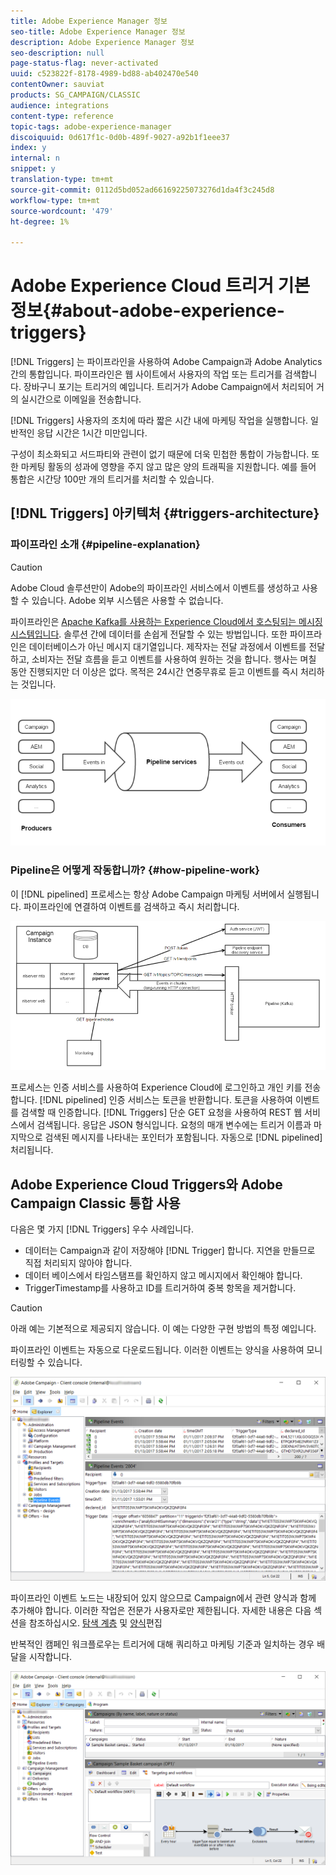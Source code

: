```yaml
---
title: Adobe Experience Manager 정보
seo-title: Adobe Experience Manager 정보
description: Adobe Experience Manager 정보
seo-description: null
page-status-flag: never-activated
uuid: c523822f-8178-4989-bd88-ab402470e540
contentOwner: sauviat
products: SG_CAMPAIGN/CLASSIC
audience: integrations
content-type: reference
topic-tags: adobe-experience-manager
discoiquuid: 0d617f1c-0d0b-489f-9027-a92b1f1eee37
index: y
internal: n
snippet: y
translation-type: tm+mt
source-git-commit: 0112d5bd052ad66169225073276d1da4f3c245d8
workflow-type: tm+mt
source-wordcount: '479'
ht-degree: 1%

---
```



# Adobe Experience Cloud 트리거 기본 정보{#about-adobe-experience-triggers}

[!DNL Triggers] 는 파이프라인을 사용하여 Adobe Campaign과 Adobe Analytics 간의 통합입니다. 파이프라인은 웹 사이트에서 사용자의 작업 또는 트리거를 검색합니다. 장바구니 포기는 트리거의 예입니다. 트리거가 Adobe Campaign에서 처리되어 거의 실시간으로 이메일을 전송합니다.

[!DNL Triggers] 사용자의 조치에 따라 짧은 시간 내에 마케팅 작업을 실행합니다. 일반적인 응답 시간은 1시간 미만입니다.

구성이 최소화되고 서드파티와 관련이 없기 때문에 더욱 민첩한 통합이 가능합니다.
또한 마케팅 활동의 성과에 영향을 주지 않고 많은 양의 트래픽을 지원합니다. 예를 들어 통합은 시간당 100만 개의 트리거를 처리할 수 있습니다.

## [!DNL Triggers] 아키텍처 {#triggers-architecture}

### 파이프라인 소개 {#pipeline-explanation}

>[!CAUTION]
>
>Adobe Cloud 솔루션만이 Adobe의 파이프라인 서비스에서 이벤트를 생성하고 사용할 수 있습니다. Adobe 외부 시스템은 사용할 수 없습니다.

파이프라인은 [Apache Kafka를 사용하는 Experience Cloud에서 호스팅되는 메시징 시스템입니다](http://kafka.apache.org/). 솔루션 간에 데이터를 손쉽게 전달할 수 있는 방법입니다. 또한 파이프라인은 데이터베이스가 아닌 메시지 대기열입니다. 제작자는 전달 과정에서 이벤트를 전달하고, 소비자는 전달 흐름을 듣고 이벤트를 사용하여 원하는 것을 합니다. 행사는 며칠 동안 진행되지만 더 이상은 없다. 목적은 24시간 연중무휴로 듣고 이벤트를 즉시 처리하는 것입니다.

![](assets/triggers_1.png)

### Pipeline은 어떻게 작동합니까? {#how-pipeline-work}

이 [!DNL pipelined] 프로세스는 항상 Adobe Campaign 마케팅 서버에서 실행됩니다. 파이프라인에 연결하여 이벤트를 검색하고 즉시 처리합니다.

![](assets/triggers_2.png)

프로세스는 인증 서비스를 사용하여 Experience Cloud에 로그인하고 개인 키를 전송합니다. [!DNL pipelined] 인증 서비스는 토큰을 반환합니다. 토큰을 사용하여 이벤트를 검색할 때 인증합니다. [!DNL Triggers] 단순 GET 요청을 사용하여 REST 웹 서비스에서 검색됩니다. 응답은 JSON 형식입니다. 요청의 매개 변수에는 트리거 이름과 마지막으로 검색된 메시지를 나타내는 포인터가 포함됩니다. 자동으로 [!DNL pipelined] 처리됩니다.

## Adobe Experience Cloud Triggers와 Adobe Campaign Classic 통합 사용

다음은 몇 가지 [!DNL Triggers] 우수 사례입니다.

* 데이터는 Campaign과 같이 저장해야 [!DNL Trigger] 합니다. 지연을 만들므로 직접 처리되지 않아야 합니다.
* 데이터 베이스에서 타임스탬프를 확인하지 않고 메시지에서 확인해야 합니다.
* TriggerTimestamp를 사용하고 ID를 트리거하여 중복 항목을 제거합니다.

>[!CAUTION]
>
>아래 예는 기본적으로 제공되지 않습니다. 이 예는 다양한 구현 방법의 특정 예입니다.

파이프라인 이벤트는 자동으로 다운로드됩니다. 이러한 이벤트는 양식을 사용하여 모니터링할 수 있습니다.

![](assets/triggers_3.png)

파이프라인 이벤트 노드는 내장되어 있지 않으므로 Campaign에서 관련 양식과 함께 추가해야 합니다. 이러한 작업은 전문가 사용자로만 제한됩니다. 자세한 내용은 다음 섹션을 참조하십시오. [탐색 계층](../../configuration/using/about-navigation-hierarchy.md) 및 [양식](../../configuration/using/editing-forms.md)편집

반복적인 캠페인 워크플로우는 트리거에 대해 쿼리하고 마케팅 기준과 일치하는 경우 배달을 시작합니다.

![](assets/triggers_4.png)
